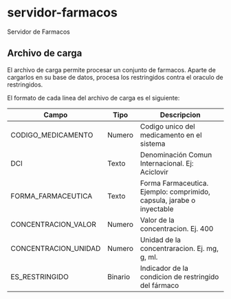 # servidor-farmacos
Servidor de Farmacos

## Archivo de carga

El archivo de carga permite procesar un conjunto de farmacos. Aparte de cargarlos en su base de datos, procesa los restringidos contra el oraculo de restringidos.

El formato de cada linea del archivo de carga es el siguiente:

|  Campo               | Tipo    | Descripcion                                                           |
|----------------------|---------|-----------------------------------------------------------------------|
| CODIGO_MEDICAMENTO   | Numero  | Codigo unico del medicamento en el sistema                            |
| DCI                  | Texto   | Denominación Comun Internacional. Ej: Aciclovir                       |
| FORMA_FARMACEUTICA   | Texto   | Forma Farmaceutica. Ejemplo: comprimido, capsula, jarabe o inyectable |
| CONCENTRACION_VALOR  | Numero  | Valor de la concentracion. Ej. 400                                    |
| CONCENTRACION_UNIDAD | Numero  | Unidad de la concentraracion. Ej. mg, g, ml.                          |
| ES_RESTRINGIDO       | Binario | Indicador de la condicion de restringido del fármaco                  |


